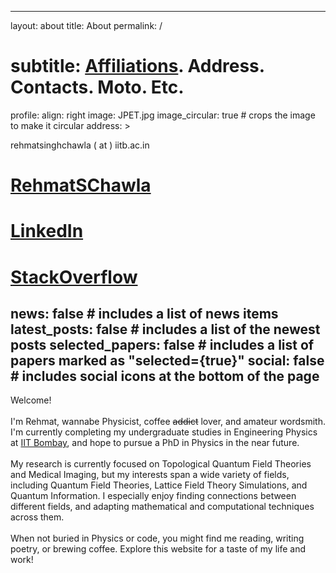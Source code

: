 ---
 layout: about
 title: About
 permalink: /
 # subtitle: <a href='#'>Affiliations</a>. Address. Contacts. Moto. Etc.

 profile:
   align: right
   image: JPET.jpg
   image_circular: true # crops the image to make it circular
   address: >
     <p><i class="fas fa-envelope"></i> rehmatsinghchawla ( at ) iitb.ac.in</p>
 # <p><a href="https://github.com/{{ site.github_username }}" title="GitHub"><i class="fab fa-github"></i> RehmatSChawla</a></p>
 # <p><a href="https://www.linkedin.com/in/{{ site.linkedin_username }}" title="LinkedIn"><i class="fab fa-linkedin"></i> LinkedIn</a></p>
 # <p><a href="https://stackoverflow.com/users/{{ site.stackoverflow_id }}" title="Stackoverflow"><i class="fab fa-stack-overflow"></i> StackOverflow </a></p>

 news: false  # includes a list of news items
 latest_posts: false  # includes a list of the newest posts
 selected_papers: false # includes a list of papers marked as "selected={true}"
 social: false  # includes social icons at the bottom of the page
 ---
 Welcome!<br><br>
 I'm Rehmat, wannabe Physicist, coffee <s>addict</s> lover, and amateur wordsmith.<br>
 I'm currently completing my undergraduate studies in Engineering Physics at <a href="https://www.iitb.ac.in/">IIT Bombay</a>, and hope to pursue a PhD in Physics in the near future.<br><br>
 My research is currently focused on Topological Quantum Field Theories and Medical Imaging, but my interests span a wide variety of fields, including Quantum Field Theories, Lattice Field Theory Simulations, and Quantum Information. I especially enjoy finding connections between different fields, and adapting mathematical and computational techniques across them.<br><br>
 When not buried in Physics or code, you might find me reading, writing poetry, or brewing coffee. Explore this website for a taste of my life and work!

 <!-- Insert a long vertical space -->

 <!-- Hola<br>
 I could introduce myself, but a poem I wrote a few years ago does a better job, so<br>
 Enjoy
 Heyo, folks of the internet, I’ve got words to say,<br>
 Myself Rehmat Singh Chawla, though call me Bread you may,<br>
 My branch, it would be EP, my home though, the bookshelf,<br>
 Now allow me, words flowing free, to introduce myself!
 Incoming!<br>
 The volleyball-loving weeb,<br>
 Not tricks, just words up his sleeve,<br>
 Poetry, rap, stories, you name it, I’m up for it all!<br>
 But keep your expectations low, I’m in the amateurs’ hall.
 I’ve got no<br>
 Favourite story, it’s been so long since I picked one up!<br>
 Interesting history, might feel bland, plain milk in a cup!<br>
 But words make me feel alive, I jive,<br>
 This club’s where I’m gonna thrive!

 There’s a bit more to me, I love sweet stuff, and coffee, well,<br>
 It’s gotta be a little divine for a drink to shine, froth, and flavour so,<br>
 They call it an addiction, I say it’s soothing my soul, or rather,<br>
 Exciting, transforming, igniting my psyche of fighting,<br>
 Makes me wanna pick up a pen, and start writing!

 This is it for now, but it ain’t all, chief.<br>
 Five paragraphs this time, next will be six.<br>
 Did I seem too arrogant? Sorry, that’s just mischief,<br>
 Now I’ve spent way too long on this, back to Physics.  -->

 <div class="long-5">
 </div>
